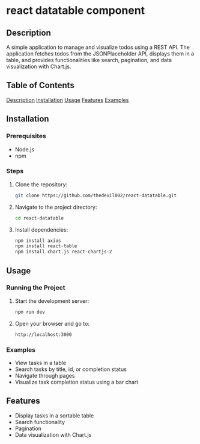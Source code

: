 # react datatable component 

## Description
A simple application to manage and visualize todos using a REST API. The application fetches todos from the JSONPlaceholder API, displays them in a table, and provides functionalities like search, pagination, and data visualization with Chart.js.

## Table of Contents
[Description](#description)
[Installation](#installation)
[Usage](#usage)
[Features](#features)
[Examples](#examples)


## Installation

### Prerequisites
- Node.js
- npm

### Steps
1. Clone the repository:
    ```sh
    git clone https://github.com/thedevil002/react-datatable.git
    ```
2. Navigate to the project directory:
    ```sh
    cd react-datatable
    ```
3. Install dependencies:
    ```sh
    npm install axios
    npm install react-table
    npm install chart.js react-chartjs-2
    ```

## Usage

### Running the Project
1. Start the development server:
    ```sh
    npm run dev
    ```
2. Open your browser and go to:
    ```
    http://localhost:3000
    ```

### Examples
- View tasks in a table
- Search tasks by title, id, or completion status
- Navigate through pages
- Visualize task completion status using a bar chart

## Features
- Display tasks in a sortable table
- Search functionality
- Pagination
- Data visualization with Chart.js

